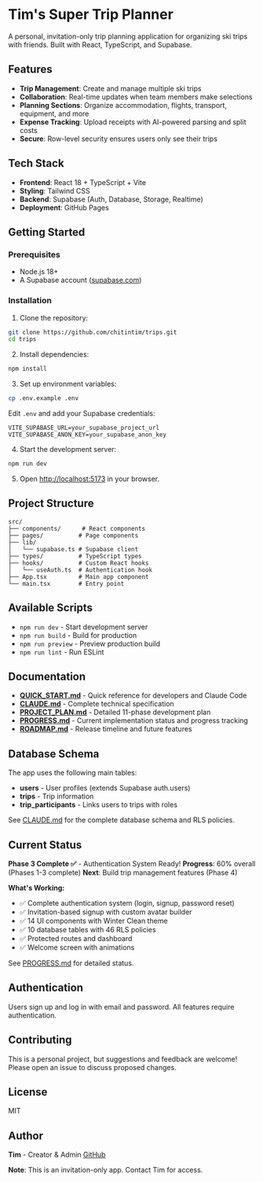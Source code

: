 # Tim's Super Trip Planner

A personal, invitation-only trip planning application for organizing ski trips with friends. Built with React, TypeScript, and Supabase.

## Features

- **Trip Management**: Create and manage multiple ski trips
- **Collaboration**: Real-time updates when team members make selections
- **Planning Sections**: Organize accommodation, flights, transport, equipment, and more
- **Expense Tracking**: Upload receipts with AI-powered parsing and split costs
- **Secure**: Row-level security ensures users only see their trips

## Tech Stack

- **Frontend**: React 18 + TypeScript + Vite
- **Styling**: Tailwind CSS
- **Backend**: Supabase (Auth, Database, Storage, Realtime)
- **Deployment**: GitHub Pages

## Getting Started

### Prerequisites

- Node.js 18+
- A Supabase account ([supabase.com](https://supabase.com))

### Installation

1. Clone the repository:
```bash
git clone https://github.com/chitintim/trips.git
cd trips
```

2. Install dependencies:
```bash
npm install
```

3. Set up environment variables:
```bash
cp .env.example .env
```

Edit `.env` and add your Supabase credentials:
```
VITE_SUPABASE_URL=your_supabase_project_url
VITE_SUPABASE_ANON_KEY=your_supabase_anon_key
```

4. Start the development server:
```bash
npm run dev
```

5. Open [http://localhost:5173](http://localhost:5173) in your browser.

## Project Structure

```
src/
├── components/      # React components
├── pages/          # Page components
├── lib/
│   └── supabase.ts # Supabase client
├── types/          # TypeScript types
├── hooks/          # Custom React hooks
│   └── useAuth.ts  # Authentication hook
├── App.tsx         # Main app component
└── main.tsx        # Entry point
```

## Available Scripts

- `npm run dev` - Start development server
- `npm run build` - Build for production
- `npm run preview` - Preview production build
- `npm run lint` - Run ESLint

## Documentation

- **[QUICK_START.md](./QUICK_START.md)** - Quick reference for developers and Claude Code
- **[CLAUDE.md](./CLAUDE.md)** - Complete technical specification
- **[PROJECT_PLAN.md](./PROJECT_PLAN.md)** - Detailed 11-phase development plan
- **[PROGRESS.md](./PROGRESS.md)** - Current implementation status and progress tracking
- **[ROADMAP.md](./.github/ROADMAP.md)** - Release timeline and future features

## Database Schema

The app uses the following main tables:

- **users** - User profiles (extends Supabase auth.users)
- **trips** - Trip information
- **trip_participants** - Links users to trips with roles

See [CLAUDE.md](./CLAUDE.md) for the complete database schema and RLS policies.

## Current Status

**Phase 3 Complete ✅** - Authentication System Ready!
**Progress**: 60% overall (Phases 1-3 complete)
**Next**: Build trip management features (Phase 4)

**What's Working:**
- ✅ Complete authentication system (login, signup, password reset)
- ✅ Invitation-based signup with custom avatar builder
- ✅ 14 UI components with Winter Clean theme
- ✅ 10 database tables with 46 RLS policies
- ✅ Protected routes and dashboard
- ✅ Welcome screen with animations

See [PROGRESS.md](./PROGRESS.md) for detailed status.

## Authentication

Users sign up and log in with email and password. All features require authentication.

## Contributing

This is a personal project, but suggestions and feedback are welcome! Please open an issue to discuss proposed changes.

## License

MIT

## Author

**Tim** - Creator & Admin
[GitHub](https://github.com/chitintim)

**Note**: This is an invitation-only app. Contact Tim for access.
